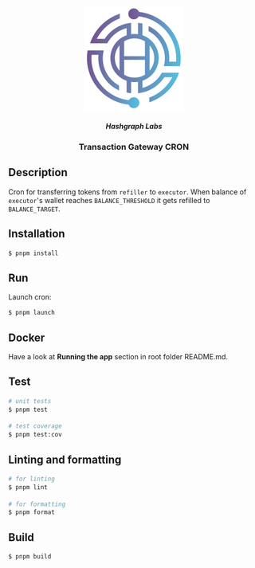 <p align="center">
  <img src="../../images/THA_Logo.png" width="200" alt="Nest Logo" />
</p>

  <h5 align="center">Hashgraph Labs</p>
  <h3 align="center">Transaction Gateway CRON</p>

## Description

Cron for transferring tokens from `refiller` to `executor`. When balance of `executor`'s wallet reaches `BALANCE_THRESHOLD` it gets refilled to `BALANCE_TARGET`.

## Installation

```bash
$ pnpm install
```

## Run

Launch cron:

```bash
$ pnpm launch
```

## Docker

Have a look at **Running the app** section in root folder README.md.

## Test

```bash
# unit tests
$ pnpm test

# test coverage
$ pnpm test:cov
```

## Linting and formatting

```bash
# for linting
$ pnpm lint

# for formatting
$ pnpm format
```

## Build

```bash
$ pnpm build
```
